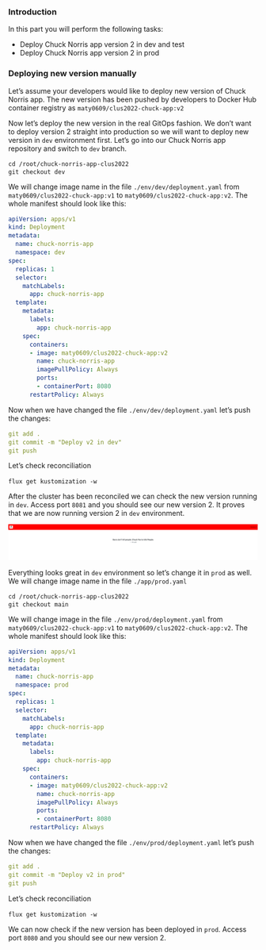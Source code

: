 ### Introduction

In this part you will perform the following tasks:

- Deploy Chuck Norris app version 2 in dev and test
- Deploy Chuck Norris app version 2 in prod


### Deploying new version manually

Let’s assume your developers would like to deploy new version of Chuck Norris app. The new version has been pushed by developers to Docker Hub container registry as `maty0609/clus2022-chuck-app:v2`

Now let’s deploy the new version in the real GitOps fashion. We don’t want to deploy version 2 straight into production so we will want to deploy new version in `dev` environment first. Let’s go into our Chuck Norris app repository and switch to `dev` branch.

```
cd /root/chuck-norris-app-clus2022
git checkout dev
```

We will change image name in the file `./env/dev/deployment.yaml` from `maty0609/clus2022-chuck-app:v1` to `maty0609/clus2022-chuck-app:v2`. The whole manifest should look like this:

```yaml
apiVersion: apps/v1
kind: Deployment
metadata:
  name: chuck-norris-app
  namespace: dev
spec:
  replicas: 1
  selector:
    matchLabels:
      app: chuck-norris-app
  template:
    metadata:
      labels:
        app: chuck-norris-app
    spec:
      containers:
      - image: maty0609/clus2022-chuck-app:v2
        name: chuck-norris-app
        imagePullPolicy: Always
        ports:
        - containerPort: 8080
      restartPolicy: Always
```

Now when we have changed the file `./env/dev/deployment.yaml` let’s push the changes:

```yaml
git add .
git commit -m "Deploy v2 in dev"
git push
```

Let’s check reconciliation

`flux get kustomization -w`

After the cluster has been reconciled we can check the new version running in `dev`. Access port `8081` and you should see our new version 2. It proves that we are now running version 2 in `dev` environment.

![Untitled](./images/chuck-norris-app-v2.png)

Everything looks great in `dev` environment so let’s change it in `prod` as well. We will change image name in the file `./app/prod.yaml`

```
cd /root/chuck-norris-app-clus2022
git checkout main
```

We will change image in the file `./env/prod/deployment.yaml` from `maty0609/clus2022-chuck-app:v1` to `maty0609/clus2022-chuck-app:v2`. The whole manifest should look like this:

```yaml
apiVersion: apps/v1
kind: Deployment
metadata:
  name: chuck-norris-app
  namespace: prod
spec:
  replicas: 1
  selector:
    matchLabels:
      app: chuck-norris-app
  template:
    metadata:
      labels:
        app: chuck-norris-app
    spec:
      containers:
      - image: maty0609/clus2022-chuck-app:v2
        name: chuck-norris-app
        imagePullPolicy: Always
        ports:
        - containerPort: 8080
      restartPolicy: Always
```

Now when we have changed the file `./env/prod/deployment.yaml` let’s push the changes:

```yaml
git add .
git commit -m "Deploy v2 in prod"
git push
```

Let’s check reconciliation

`flux get kustomization -w`

We can now check if the new version has been deployed in `prod`. Access port `8080` and you should see our new version 2.
